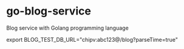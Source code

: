 # go-blog-service
Blog service with Golang programming language

export BLOG_TEST_DB_URL="chipv:abc123@/blog?parseTime=true"
